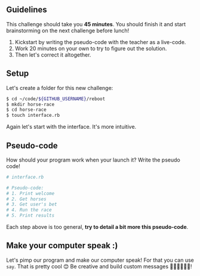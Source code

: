 ## Guidelines

This challenge should take you **45 minutes**. You should finish it and start brainstorming on the next challenge before lunch!

1. Kickstart by writing the pseudo-code with the teacher as a live-code.
2. Work 20 minutes on your own to try to figure out the solution.
3. Then let's correct it altogether.

## Setup

Let's create a folder for this new challenge:

```bash
$ cd ~/code/${GITHUB_USERNAME}/reboot
$ mkdir horse-race
$ cd horse-race
$ touch interface.rb
```

Again let's start with the interface. It's more intuitive.

## Pseudo-code

How should your program work when your launch it? Write the pseudo code!


```ruby
# interface.rb

# Pseudo-code:
# 1. Print welcome
# 2. Get horses
# 3. Get user's bet
# 4. Run the race
# 5. Print results
```

Each step above is too general, **try to detail a bit more this pseudo-code**.


## Make your computer speak :)

Let's pimp our program and make our computer speak! For that you can use `say`. That is pretty cool 😊 Be creative and build custom messages 🐴🐴🐴🐴🐴🐴!
